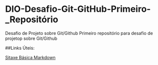 # DIO-Desafio-Git-GitHub-Primeiro-_Repositório
Desafio de Projeto sobre Git/Github
Primeiro repositório para desafio de projetop sobre Git/Github

##Links Úteis:

[Sitaxe Básica Markdown](https://markdown.net.br/sintaxe-basica/)
